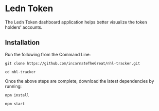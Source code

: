 # Ledn Token

The Ledn Token dashboard application helps better visualize the token holders' accounts.

## Installation

Run the following from the Command Line:

```
git clone https://github.com/incarnateTheGreat/nhl-tracker.git

cd nhl-tracker
```

Once the above steps are complete, download the latest dependencies by running:

```
npm install

npm start
```
